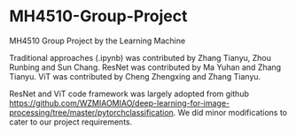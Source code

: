 # MH4510-Group-Project
MH4510 Group Project by the Learning Machine

Traditional approaches (.ipynb) was contributed by Zhang Tianyu, Zhou Runbing and Sun Chang.
ResNet was contributed by Ma Yuhan and Zhang Tianyu.
ViT was contributed by Cheng Zhengxing and Zhang Tianyu.

ResNet and ViT code framework was largely adopted from  github https://github.com/WZMIAOMIAO/deep-learning-for-image-processing/tree/master/pytorchclassification. We did minor modifications to cater to our project requirements.

